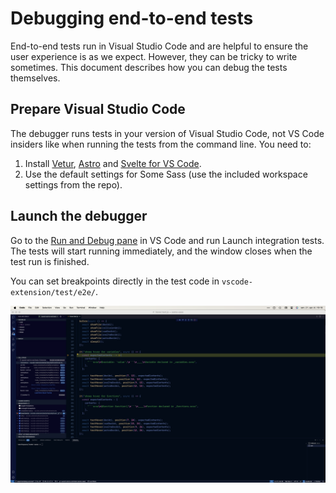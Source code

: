 # Debugging end-to-end tests

End-to-end tests run in Visual Studio Code and are helpful to ensure the user experience is as we expect. However, they can be tricky to write sometimes. This document describes how you can debug the tests themselves.

## Prepare Visual Studio Code

The debugger runs tests in your version of Visual Studio Code, not VS Code insiders like when running the tests from the command line. You need to:

1. Install [Vetur](https://marketplace.visualstudio.com/items?itemName=octref.vetur), [Astro](https://marketplace.visualstudio.com/items?itemName=astro-build.astro-vscode) and [Svelte for VS Code](https://marketplace.visualstudio.com/items?itemName=svelte.svelte-vscode).
2. Use the default settings for Some Sass (use the included workspace settings from the repo).

[exthost]: https://code.visualstudio.com/api/advanced-topics/extension-host

## Launch the debugger

Go to the [Run and Debug pane][vsdebug] in VS Code and run Launch integration tests. The tests will start running immediately, and the window closes when the test run is finished.

You can set breakpoints directly in the test code in `vscode-extension/test/e2e/`.

![](../images/debugging/debugging-e2e-test.png)

[jsapi]: https://code.visualstudio.com/api/references/vscode-api
[vsdebug]: https://code.visualstudio.com/docs/editor/debugging

